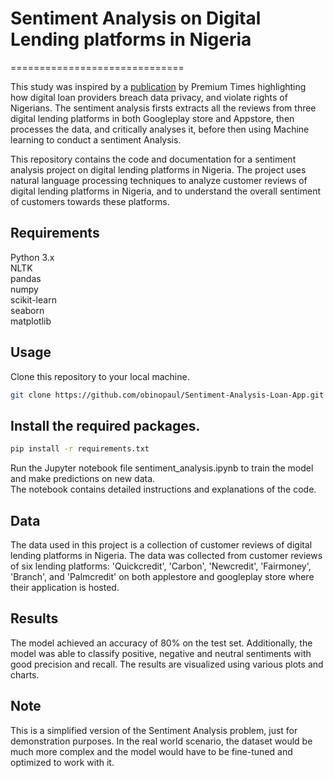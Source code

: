# Sentiment Analysis on Digital Lending platforms in Nigeria
==============================
                                                                    
This study was inspired by a [publication](https://www.premiumtimesng.com/news/headlines/499999-investigation-how-digital-loan-providers-breach-data-privacy-violate-rights-of-nigerians.html) by Premium Times highlighting how digital loan providers breach data privacy, and violate rights of Nigerians.
The sentiment analysis firsts extracts all the reviews from three digital lending platforms in both Googleplay store and Appstore, then processes the data, and critically analyses it, before then using Machine learning to conduct a sentiment Analysis.
                                                                                      
This repository contains the code and documentation for a sentiment analysis project on digital lending platforms in Nigeria. The project uses natural language processing techniques to analyze customer reviews of digital lending platforms in Nigeria, and to understand the overall sentiment of customers towards these platforms.

## Requirements                                      
Python 3.x                        
NLTK                                   
pandas                             
numpy                                     
scikit-learn                         
seaborn               
matplotlib                        

## Usage                                   
Clone this repository to your local machine.                                            
```bash     
git clone https://github.com/obinopaul/Sentiment-Analysis-Loan-App.git                                      
```      

## Install the required packages.                                                        
```bash    
pip install -r requirements.txt                         
```    
    
Run the Jupyter notebook file sentiment_analysis.ipynb to train the model and make predictions on new data.             
The notebook contains detailed instructions and explanations of the code.                             

## Data
The data used in this project is a collection of customer reviews of digital lending platforms in Nigeria. The data was collected from customer reviews of six lending platforms: 'Quickcredit',  'Carbon',  'Newcredit',  'Fairmoney',  'Branch', and 'Palmcredit' on both applestore and googleplay store where their application is hosted.

## Results                                                                 
The model achieved an accuracy of 80% on the test set. Additionally, the model was able to classify positive, negative and neutral sentiments with good precision and recall. The results are visualized using various plots and charts.
                        
## Note                                                                                
This is a simplified version of the Sentiment Analysis problem, just for demonstration purposes. In the real world scenario, the dataset would be much more complex and the model would have to be fine-tuned and optimized to work with it.
